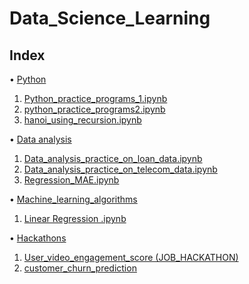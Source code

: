 # Data_Science_Learning
## Index

•	[Python](https://github.com/bhuvana02/Data_Science_Learning/tree/main/python)
1.	[Python_practice_programs_1.ipynb](https://github.com/bhuvana02/Data_Science_Learning/blob/main/python/Python_practice_programs_1.ipynb)
2.	[python_practice_programs2.ipynb](https://github.com/bhuvana02/Data_Science_Learning/blob/main/python/python_practice_programs2.ipynb)
3.	[hanoi_using_recursion.ipynb](https://github.com/bhuvana02/Data_Science_Learning/blob/main/python/hanoi_using_recursion.ipynb)

 • [Data analysis
](https://github.com/bhuvana02/Data_Science_Learning/tree/main/Data%20analysis)
  1.	[Data_analysis_practice_on_loan_data.ipynb](https://github.com/bhuvana02/Data_Science_Learning/blob/main/Data%20analysis/Data_analysis_practice_on_loan_data.ipynb)
  2.	[Data_analysis_practice_on_telecom_data.ipynb](https://github.com/bhuvana02/Data_Science_Learning/blob/main/Data%20analysis/Data_analysis_practice_on_telecom_data.ipynb)
  3.	[Regression_MAE.ipynb](https://github.com/bhuvana02/Data_Science_Learning/blob/main/Data%20analysis/Regression_MAE.ipynb)

•	[Machine_learning_algorithms](https://github.com/bhuvana02/Data_Science_Learning/tree/main/Machine_learning_algorithms)
1.	[Linear Regression .ipynb](https://github.com/bhuvana02/Data_Science_Learning/tree/main/Machine_learning_algorithms/Linear%20Regression)

•	[Hackathons](https://github.com/bhuvana02/Data_Science_Learning/tree/main/Hackathons)
1.	[User_video_engagement_score (JOB_HACKATHON)](https://github.com/bhuvana02/Data_Science_Learning/tree/main/Hackathons/User_video_engagement_score%20(JOB_HACKATHON))
2.	[customer_churn_prediction](https://github.com/bhuvana02/Data_Science_Learning/tree/main/Hackathons/customer_churn_prediction)

